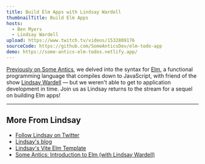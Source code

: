 ```yaml
---
title: Build Elm Apps with Lindsay Wardell
thumbnailTitle: Build Elm Apps
hosts:
  - Ben Myers
  - Lindsay Wardell
upload: https://www.twitch.tv/videos/1532809176
sourceCode: https://github.com/SomeAnticsDev/elm-todo-app
demo: https://some-antics-elm-todos.netlify.app/
---
```


[Previously on Some Antics](/elm/), we delved into the syntax for [Elm](https://elm-lang.org/), a functional programming language that compiles down to JavaScript, with friend of the show [Lindsay Wardell](https://twitter.com/lindsaykwardell) — but we weren't able to get to application development in time.
Join us as Lindsay returns to the stream for a sequel on building Elm apps!

---

## More From Lindsay

- [Follow Lindsay on Twitter](https://twitter.com/lindsaykwardell)
- [Lindsay's blog](https://lindsaykwardell.com)
- [Lindsay's Vite Elm Template](https://github.com/lindsaykwardell/vite-elm-template)
- [Some Antics: Introduction to Elm (with Lindsay Wardell)](/elm/)